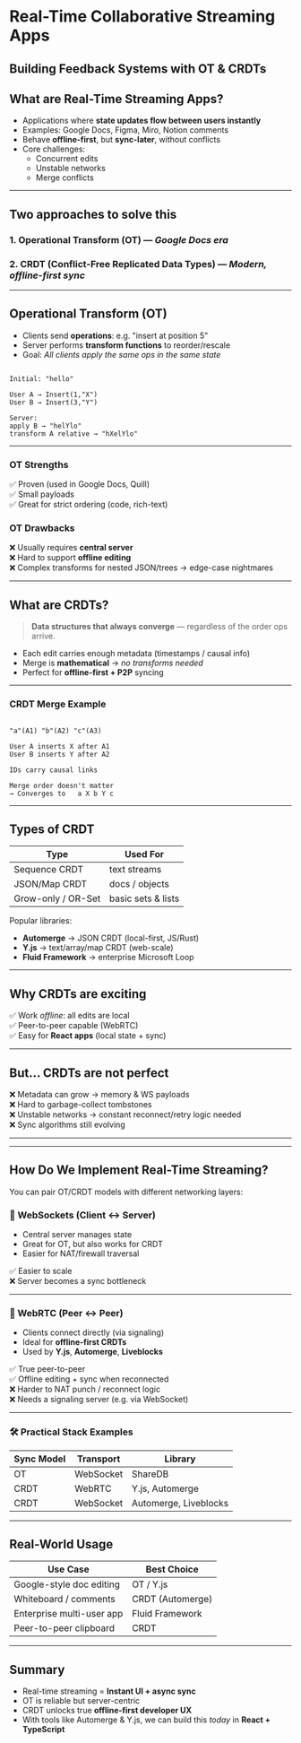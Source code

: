 # Real-Time Collaborative Streaming Apps
## Building Feedback Systems with OT & CRDTs


## What are Real-Time Streaming Apps?

- Applications where **state updates flow between users instantly**
- Examples: Google Docs, Figma, Miro, Notion comments
- Behave **offline-first**, but **sync-later**, without conflicts
- Core challenges:
  - Concurrent edits
  - Unstable networks
  - Merge conflicts

---

## Two approaches to solve this

### 1. **Operational Transform (OT)** — *Google Docs era*
### 2. **CRDT (Conflict-Free Replicated Data Types)** — *Modern, offline-first sync*

---

## Operational Transform (OT)

- Clients send **operations**: e.g. "insert at position 5"
- Server performs **transform functions** to reorder/rescale
- Goal: *All clients apply the same ops in the same state*

```

Initial: "hello"

User A → Insert(1,"X")
User B → Insert(3,"Y")

Server:
apply B → "helYlo"
transform A relative → "hXelYlo"

```

---

### OT Strengths

✅ Proven (used in Google Docs, Quill)  
✅ Small payloads  
✅ Great for strict ordering (code, rich-text)

### OT Drawbacks

❌ Usually requires **central server**  
❌ Hard to support **offline editing**  
❌ Complex transforms for nested JSON/trees → edge-case nightmares

---

## What are CRDTs?

> **Data structures that always converge** — regardless of the order ops arrive.

- Each edit carries enough metadata (timestamps / causal info)
- Merge is **mathematical** → *no transforms needed*
- Perfect for **offline-first + P2P** syncing

---

### CRDT Merge Example

```

"a"(A1) "b"(A2) "c"(A3)

User A inserts X after A1
User B inserts Y after A2

IDs carry causal links

Merge order doesn't matter
→ Converges to   a X b Y c

```

---

## Types of CRDT

| Type              | Used For                  |
|-------------------|---------------------------|
| Sequence CRDT     | text streams              |
| JSON/Map CRDT     | docs / objects            |
| Grow-only / OR-Set | basic sets & lists        |

Popular libraries:
- **Automerge** → JSON CRDT (local-first, JS/Rust)
- **Y.js** → text/array/map CRDT (web-scale)
- **Fluid Framework** → enterprise Microsoft Loop

---

## Why CRDTs are exciting

✅ Work *offline*: all edits are local  
✅ Peer-to-peer capable (WebRTC)  
✅ Easy for **React apps** (local state + sync)

---

## But… CRDTs are not perfect

❌ Metadata can grow → memory & WS payloads  
❌ Hard to garbage-collect tombstones  
❌ Unstable networks → constant reconnect/retry logic needed  
❌ Sync algorithms still evolving

---

---

## How Do We Implement Real-Time Streaming?

You can pair OT/CRDT models with different networking layers:

### 🔌 WebSockets (Client <-> Server)

- Central server manages state
- Great for OT, but also works for CRDT
- Easier for NAT/firewall traversal

✅ Easier to scale  
❌ Server becomes a sync bottleneck

---

### 📡 WebRTC (Peer <-> Peer)

- Clients connect directly (via signaling)
- Ideal for **offline-first CRDTs**
- Used by **Y.js**, **Automerge**, **Liveblocks**

✅ True peer-to-peer  
✅ Offline editing + sync when reconnected  
❌ Harder to NAT punch / reconnect logic  
❌ Needs a signaling server (e.g. via WebSocket)

---

### 🛠 Practical Stack Examples

| Sync Model | Transport | Library        |
|------------|-----------|----------------|
| OT         | WebSocket | ShareDB        |
| CRDT       | WebRTC    | Y.js, Automerge|
| CRDT       | WebSocket | Automerge, Liveblocks |


---

## Real-World Usage

| Use Case                  | Best Choice     |
|---------------------------|-----------------|
| Google-style doc editing  | OT / Y.js       |
| Whiteboard / comments     | CRDT (Automerge)|
| Enterprise multi-user app | Fluid Framework |
| Peer-to-peer clipboard    | CRDT            |

---


## Summary

- Real-time streaming = **Instant UI + async sync**
- OT is reliable but server-centric
- CRDT unlocks true **offline-first developer UX**
- With tools like Automerge & Y.js, we can build this *today* in **React + TypeScript**
